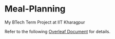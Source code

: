 # Meal-Planning
My BTech Term Project at IIT Kharagpur

Refer to the following [Overleaf Document](https://www.overleaf.com/read/ddwgbnjqnbft) for details.
